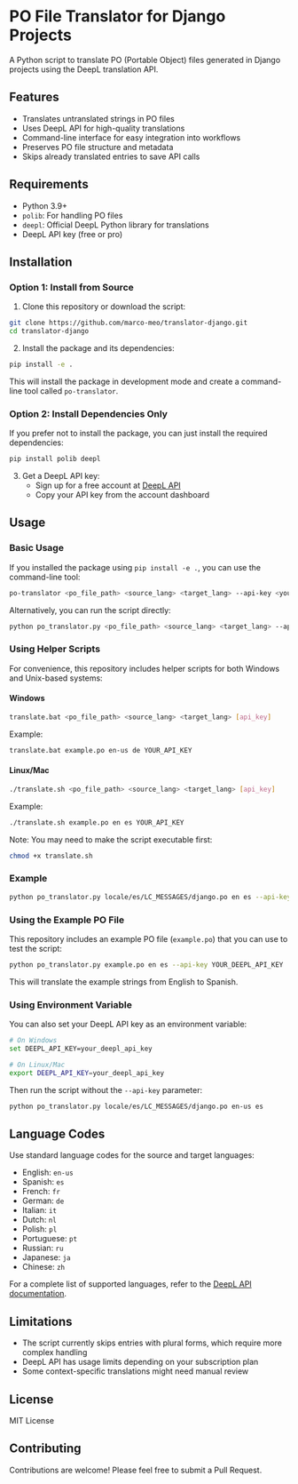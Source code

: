 # PO File Translator for Django Projects

A Python script to translate PO (Portable Object) files generated in Django projects using the DeepL translation API.

## Features

- Translates untranslated strings in PO files
- Uses DeepL API for high-quality translations
- Command-line interface for easy integration into workflows
- Preserves PO file structure and metadata
- Skips already translated entries to save API calls

## Requirements

- Python 3.9+
- `polib`: For handling PO files
- `deepl`: Official DeepL Python library for translations
- DeepL API key (free or pro)

## Installation

### Option 1: Install from Source

1. Clone this repository or download the script:

```bash
git clone https://github.com/marco-meo/translator-django.git
cd translator-django
```

2. Install the package and its dependencies:

```bash
pip install -e .
```

This will install the package in development mode and create a command-line tool called `po-translator`.

### Option 2: Install Dependencies Only

If you prefer not to install the package, you can just install the required dependencies:

```bash
pip install polib deepl
```

3. Get a DeepL API key:
   - Sign up for a free account at [DeepL API](https://www.deepl.com/pro-api)
   - Copy your API key from the account dashboard

## Usage

### Basic Usage

If you installed the package using `pip install -e .`, you can use the command-line tool:

```bash
po-translator <po_file_path> <source_lang> <target_lang> --api-key <your_deepl_api_key>
```

Alternatively, you can run the script directly:

```bash
python po_translator.py <po_file_path> <source_lang> <target_lang> --api-key <your_deepl_api_key>
```

### Using Helper Scripts

For convenience, this repository includes helper scripts for both Windows and Unix-based systems:

#### Windows

```bash
translate.bat <po_file_path> <source_lang> <target_lang> [api_key]
```

Example:
```bash
translate.bat example.po en-us de YOUR_API_KEY
```

#### Linux/Mac

```bash
./translate.sh <po_file_path> <source_lang> <target_lang> [api_key]
```

Example:
```bash
./translate.sh example.po en es YOUR_API_KEY
```

Note: You may need to make the script executable first:
```bash
chmod +x translate.sh
```

### Example

```bash
python po_translator.py locale/es/LC_MESSAGES/django.po en es --api-key YOUR_DEEPL_API_KEY
```

### Using the Example PO File

This repository includes an example PO file (`example.po`) that you can use to test the script:

```bash
python po_translator.py example.po en es --api-key YOUR_DEEPL_API_KEY
```

This will translate the example strings from English to Spanish.

### Using Environment Variable

You can also set your DeepL API key as an environment variable:

```bash
# On Windows
set DEEPL_API_KEY=your_deepl_api_key

# On Linux/Mac
export DEEPL_API_KEY=your_deepl_api_key
```

Then run the script without the `--api-key` parameter:

```bash
python po_translator.py locale/es/LC_MESSAGES/django.po en-us es
```

## Language Codes

Use standard language codes for the source and target languages:

- English: `en-us`
- Spanish: `es`
- French: `fr`
- German: `de`
- Italian: `it`
- Dutch: `nl`
- Polish: `pl`
- Portuguese: `pt`
- Russian: `ru`
- Japanese: `ja`
- Chinese: `zh`

For a complete list of supported languages, refer to the [DeepL API documentation](https://www.deepl.com/docs-api/translating-text/).

## Limitations

- The script currently skips entries with plural forms, which require more complex handling
- DeepL API has usage limits depending on your subscription plan
- Some context-specific translations might need manual review

## License

MIT License

## Contributing

Contributions are welcome! Please feel free to submit a Pull Request.
